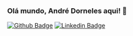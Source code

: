 ### Olá mundo, André Dorneles aqui! 👋

[![Github Badge](https://img.shields.io/badge/-Github-000?style=flat-square&logo=Github&logoColor=white&link=https://github.com/AndreD23)](https://github.com/AndreD23)
[![Linkedin Badge](https://img.shields.io/badge/-LinkedIn-blue?style=flat-square&logo=Linkedin&logoColor=white&link=https://www.linkedin.com/in/andre-dorneles-pereira/)](https://www.linkedin.com/in/andre-dorneles-pereira/)



<!--
**AndreD23/AndreD23** is a ✨ _special_ ✨ repository because its `README.md` (this file) appears on your GitHub profile.

Here are some ideas to get you started:

- 🔭 I’m currently working on ...
- 🌱 I’m currently learning ...
- 👯 I’m looking to collaborate on ...
- 🤔 I’m looking for help with ...
- 💬 Ask me about ...
- 📫 How to reach me: ...
- 😄 Pronouns: ...
- ⚡ Fun fact: ...
-->


